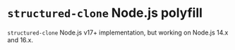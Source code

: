 # `structured-clone` Node.js polyfill

`structured-clone` Node.js v17+ implementation, but working on Node.js 14.x and 16.x.
